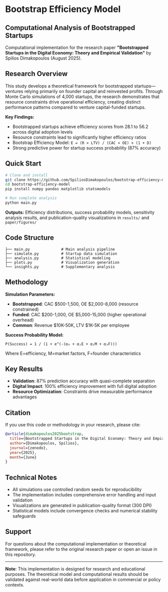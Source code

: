 # Bootstrap Efficiency Model

## Computational Analysis of Bootstrapped Startups

Computational implementation for the research paper **"Bootstrapped Startups in the Digital Economy: Theory and Empirical Validation"** by Spilios Dimakopoulos (August 2025).

## Research Overview

This study develops a theoretical framework for bootstrapped startups—ventures relying primarily on founder capital and reinvested profits. Through Monte Carlo simulations of 4,000 startups, the research demonstrates that resource constraints drive operational efficiency, creating distinct performance patterns compared to venture capital-funded startups.

**Key Findings:**
- Bootstrapped startups achieve efficiency scores from 28.1 to 56.2 across digital adoption levels
- Resource constraints lead to significantly higher efficiency ratios 
- Bootstrap Efficiency Model: `E = (R × LTV) / (CAC × OE) × (1 + D)`
- Strong predictive power for startup success probability (87% accuracy)

## Quick Start

```bash
# Clone and install
git clone https://github.com/SpiliosDimakopoulos/bootstrap-efficiency-model/
cd bootstrap-efficiency-model
pip install numpy pandas matplotlib statsmodels

# Run complete analysis
python main.py
```

**Outputs:** Efficiency distributions, success probability models, sensitivity analysis results, and publication-quality visualizations in `results/` and `paper/figures/`

## Code Structure

```
├── main.py              # Main analysis pipeline
├── simulate.py          # Startup data simulation
├── analysis.py          # Statistical modeling
├── plots.py             # Visualization generation
└── insights.py          # Supplementary analysis
```

## Methodology

**Simulation Parameters:**
- **Bootstrapped**: CAC $500-1,500, OE $2,000-8,000 (resource constrained)
- **Funded**: CAC $200-1,000, OE $5,000-15,000 (higher operational overhead)
- **Common**: Revenue $10K-50K, LTV $1K-5K per employee

**Success Probability Model:**
```
P(Success) = 1 / (1 + e^(-(α₀ + α₁E + α₂M + α₃F)))
```
Where E=efficiency, M=market factors, F=founder characteristics

## Key Results

- **Validation**: 87% prediction accuracy with quasi-complete separation
- **Digital Impact**: 100% efficiency improvement with full digital adoption
- **Resource Optimization**: Constraints drive measurable performance advantages

## Citation

If you use this code or methodology in your research, please cite:

```bibtex
@article{dimakopoulos2025bootstrap,
  title={Bootstrapped Startups in the Digital Economy: Theory and Empirical Validation},
  author={Dimakopoulos, Spilios},
  journal={zenodo},
  year={2025},
  month={June}
}
```

## Technical Notes

- All simulations use controlled random seeds for reproducibility
- The implementation includes comprehensive error handling and input validation
- Visualizations are generated in publication-quality format (300 DPI)
- Statistical models include convergence checks and numerical stability safeguards

## Support

For questions about the computational implementation or theoretical framework, please refer to the original research paper or open an issue in this repository.

---


**Note**: This implementation is designed for research and educational purposes. The theoretical model and computational results should be validated against real-world data before application in commercial or policy contexts.

